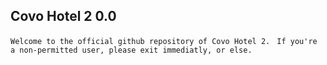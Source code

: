 ## Covo Hotel 2 0.0

```Welcome to the official github repository of Covo Hotel 2. ``` 
```If you're a non-permitted user, please exit immediatly, or else. ```
